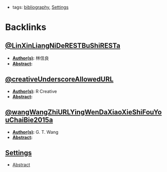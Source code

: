 - tags: [bibliography](<bibliography.md>), [Settings](<Settings.md>)

# Backlinks
## [@LinXinLiangNiDeRESTBuShiRESTa](<@LinXinLiangNiDeRESTBuShiRESTa.md>)
- **[Author(s)](<Author(s).md>):** 林信良
- **[Abstract](<Abstract.md>):**

## [@creativeUnderscoreAllowedURL](<@creativeUnderscoreAllowedURL.md>)
- **[Author(s)](<Author(s).md>):** R Creative
- **[Abstract](<Abstract.md>):**

## [@wangWangZhiURLYingWenDaXiaoXieShiFouYouChaiBie2015a](<@wangWangZhiURLYingWenDaXiaoXieShiFouYouChaiBie2015a.md>)
- **[Author(s)](<Author(s).md>):** G. T. Wang
- **[Abstract](<Abstract.md>):**

## [Settings](<Settings.md>)
- [Abstract](<Abstract.md>)

